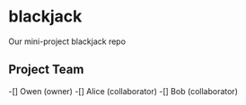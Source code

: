 # blackjack
Our mini-project blackjack repo

## Project Team
-[] Owen (owner)
-[] Alice (collaborator)
-[] Bob (collaborator)
